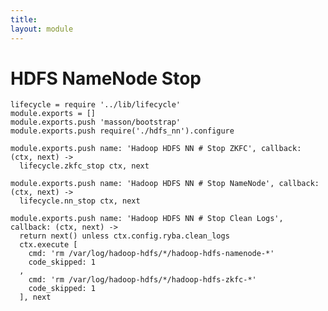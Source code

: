 ```yaml
---
title: 
layout: module
---
```


# HDFS NameNode Stop

    lifecycle = require '../lib/lifecycle'
    module.exports = []
    module.exports.push 'masson/bootstrap'
    module.exports.push require('./hdfs_nn').configure

    module.exports.push name: 'Hadoop HDFS NN # Stop ZKFC', callback: (ctx, next) ->
      lifecycle.zkfc_stop ctx, next

    module.exports.push name: 'Hadoop HDFS NN # Stop NameNode', callback: (ctx, next) ->
      lifecycle.nn_stop ctx, next

    module.exports.push name: 'Hadoop HDFS NN # Stop Clean Logs', callback: (ctx, next) ->
      return next() unless ctx.config.ryba.clean_logs
      ctx.execute [
        cmd: 'rm /var/log/hadoop-hdfs/*/hadoop-hdfs-namenode-*'
        code_skipped: 1
      ,
        cmd: 'rm /var/log/hadoop-hdfs/*/hadoop-hdfs-zkfc-*'
        code_skipped: 1
      ], next

